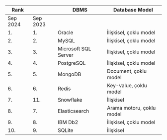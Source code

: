 | Rank     |          | DBMS                   | Database Model               |
|----------|----------|------------------------|------------------------------|
| Sep 2024 | Sep 2023 |                        |                              |
| 1.       | 1.       | Oracle | İlişkisel, çoklu model |
| 2.       | 2.       | MySQL | İlişkisel, çoklu model |
| 3.       | 3.       | Microsoft SQL Server| İlişkisel, çoklu model |
| 4.       | 4.       | PostgreSQL | İlişkisel, çoklu model|
| 5.       | 5.       | MongoDB | Document, çoklu model |
| 6.       | 6.       | Redis | Key-value, çoklu model |
| 7.       | 11.    | Snowflake | İlişkisel                   |
| 8.       | 7.     | Elasticsearch| Arama motoru, çoklu model |
| 9.       | 8.     | IBM Db2| İlişkisel, çoklu model |
| 10.      | 9.     | SQLite | İlişkisel                   |

